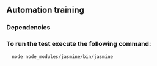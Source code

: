 ## Automation training

### Dependencies

### To run the test execute the following command:

```
  node node_modules/jasmine/bin/jasmine
```
